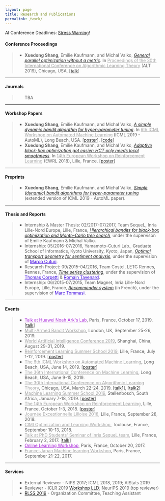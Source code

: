 ```yaml
---
layout: page
title: Research and Publications
permalink: /work/
---
```


AI Conference Deadlines: <a href="https://aideadlin.es/?sub=ML,CV,NLP,RO,SP,GR">Stress Warning</a>!

<h4><B>Conference Proceedings</B></h4>

<blockquote>
<ul style="list-style-type:square">
<li>
  <strong>Xuedong Shang</strong>, Emilie Kaufmann, and Michal Valko, <a href="/static/documents/shang2019general.pdf"><em>General parallel optimization without a metric</em></a>. In <a href="http://alt2019.algorithmiclearningtheory.org/accepted-papers/" style="color:#A4A4A4">Proceedings of the 30th International Conference on Algorithmic Learning Theory</a> (ALT 2019), Chicago, USA. [<a href="/static/documents/alt2019_talk_1.pdf">talk</a>]
</li>
</ul>
</blockquote>

<hr />

<h4><B>Journals</B></h4>

<blockquote>
<ul style="list-style-type:square">
  TBA
</ul>
</blockquote>

<hr />

<h4><B>Workshop Papers</B></h4>

<blockquote>
<ul style="list-style-type:square">
<li>
  <strong>Xuedong Shang</strong>, Emilie Kaufmann, and Michal Valko, <a href="/static/documents/shang2019dttts.pdf"><em>A simple dynamic bandit algorithm for hyper-parameter tuning</em></a>. In <a href="https://sites.google.com/view/automl2019icml/" style="color:#A4A4A4">6th ICML Workshop on Automated Machine Learning</a> (ICML 2019 - AutoML), Long Beach, USA. [<a href="/static/documents/shang2019dttts_poster.pdf">poster</a>], [<a href="/static/documents/shang2019dttts_code.zip">code</a>]
</li>
<li>
  <strong>Xuedong Shang</strong>, Emilie Kaufmann, and Michal Valko, <a href="/static/documents/shang2018adaptive.pdf"><em>Adaptive black-box optimization got easier: HCT only needs local smoothness</em></a>. In <a href="https://ewrl.wordpress.com/ewrl14-2018/" style="color:#A4A4A4">14th European Workshop on Reinforcement Learning</a> (EWRL 2018), Lille, France. [<a href="/static/documents/shang2018adaptive_poster.pdf">poster</a>]
</li>
</ul>
</blockquote>

<hr />

<h4><B>Preprints</B></h4>
<blockquote>
<ul style="list-style-type:square">
<li>
  <strong>Xuedong Shang</strong>, Emilie Kaufmann, and Michal Valko, <a href="/static/documents/dttts.pdf"><em>Simple (dynamic) bandit algorithms for hyper-parameter tuning</em></a> (extended version of ICML 2019 - AutoML paper).
</li>
</ul>
</blockquote>

<hr />

<h4><B>Thesis and Reports</B></h4>

<blockquote>
<ul style="list-style-type:square">
  <li>Internship & Master Thesis: 02/2017-07/2017, Team SequeL, Inria Lille-Nord Europe, Lille, France, <a href="/static/documents/bandits.pdf"><em>Hierarchical bandits for black-box optimization and Monte-Carlo tree search</em></a>, under the supervison of Emilie Kaufmann & Michal Valko.
  </li>

  <li>Internship: 05/2016-07/2016, Yamamoto-Cuturi Lab., Graduate School of Informatics, Kyoto University, Kyoto, Japan, <a href="/static/documents/optimal_transport.pdf"><em>Optimal transport geometry for sentiment analysis</em></a>, under the supervision of <a href="http://marcocuturi.net/" style="color:#3A01DF">Marco Cuturi</a>.
  </li>

  <li>Research Project: 09/2015-04/2016, Team Costel, LETG Rennes, Rennes, France, <a href="/static/documents/time_series.pdf"><em>Time series clustering</em></a>, under the supervision of <a href="https://www.sites.univ-rennes2.fr/costel/corpetti/site/index.html" style="color:#3A01DF">Thomas Corpetti</a> & <a href="https://rtavenar.github.io/research/bio.html" style="color:#3A01DF">Romain Tavenard</a>.
  </li>

  <li>Internship: 06/2015-07/2015, Team Magnet, Inria Lille-Nord Europe, Lille, France, <a href="/static/documents/recommender.pdf"><em>Recommender system</em></a> (in French), under the supervision of <a href="http://researchers.lille.inria.fr/tommasi/" style="color:#3A01DF">Marc Tommasi</a>.
  </li>
</ul>

</blockquote>

<hr />

<h4><B>Events</B></h4>

<blockquote>
<ul style="list-style-type:square">
  <li><a href="http://www.noahlab.com.hk/#/home" style="color:#AA26DA">Talk at Huawei Noah Ark's Lab</a>, Paris, France, October 17, 2019. [<a href="/static/documents/huawei_talk.pdf">talk</a>]</li>
  <li><a href="https://grunewalder.blog/workshop-on-multi-armed-bandits-2019/" style="color:#A4A4A4">Multi-Armed Bandit Workshop</a>, London, UK, September 25-26, 2019.</li>
  <li><a href="http://www.worldaic.com.cn/portal/index.html" style="color:#A4A4A4">World Artificial Intelligence Conference 2019</a>, Shanghai, China, August 29-31, 2019.</li>
  <li><a href="https://rlss.inria.fr/" style="color:#A4A4A4">Reinforcement Learning Summer School 2019</a>, Lille, France, July 1-12, 2019. [<a href="/static/documents/rlss2019_poster.pdf">poster</a>]</li>
  <li><a href="https://sites.google.com/view/automl2019icml/" style="color:#A4A4A4">The 6th ICML Workshop on Automated Machine Learning</a>, Long Beach, USA, June 14, 2019. [<a href="/static/documents/shang2019dttts_poster.pdf">poster</a>]</li>
  <li><a href="https://icml.cc/" style="color:#A4A4A4">The 36th International Conference on Machine Learning</a>, Long Beach, USA, June 9-15, 2019.</li>
  <li><a href="http://alt2019.algorithmiclearningtheory.org/" style="color:#A4A4A4">The 30th International Conference on Algorithmic Learning Theory</a>, Chicago, USA, March 22-24, 2019. [<a href="/static/documents/alt2019_talk_1.pdf">talk1</a>], [<a href="/static/documents/alt2019_talk_2.pdf">talk2</a>]</li>
  <li><a href="https://mlssafrica.com/" style="color:#A4A4A4">Machine Learning Summer School 2019</a>, Stellenbosch, South Africa, January 7-18, 2019. [<a href="/static/documents/shang2018adaptive_poster.pdf">poster</a>]</li>
  <li><a href="https://ewrl.wordpress.com/ewrl14-2018/" style="color:#A4A4A4">The 14th European Workshop on Reinforcement Learning</a>, Lille, France, October 1-3, 2018. [<a href="/static/documents/shang2018adaptive_poster.pdf">poster</a>]</li>
  <li><a href="https://jel2018.sciencesconf.org/" style="color:#A4A4A4">Journée Exceptionnelle Lilloise 2018</a>, Lille, France, September 28, 2018.</li>
  <li><a href="http://www.cimi.univ-toulouse.fr/optimisation/en/workshop-optimization-and-machine-learning/" style="color:#A4A4A4">CIMI Optimization and Learning Workshop</a>, Toulouse, France, September 10-13, 2018.</li>
  <li><a href="https://team.inria.fr/sequel/seminar/" style="color:#A4A4A4">Talk at PhD Students' Seminar of Inria SequeL team</a>, Lille, France, February 2, 2017. [<a href="/static/documents/phd_seminar_talk.pdf">talk</a>]</li>
  <li><a href="" style="color:#AA26DA">Online Learning Workshop</a>, Paris, France, October 20, 2017.</li>
  <li><a href="http://fjml.marcocuturi.net/" style="color:#A4A4A4">France-Japan Machine learning Workshop</a>, Paris, France, September 21-22, 2017.</li>
</ul>
</blockquote>

<hr />

<h4><B>Services</B></h4>

<blockquote>
<ul style="list-style-type:square">
  <li>External Reviewer - NIPS 2017; ICML 2018, 2019; AIStats 2019</li>
  <li>Reviewer - ICLR 2019 <a href="https://lld-workshop.github.io/">Workshop LLD</a>; NeurIPS 2019 (top reviewer)</li>
  <li><a href="https://rlss.inria.fr/">RLSS 2019</a> - Organization Committee, Teaching Assistant</li>
</ul>
</blockquote>
